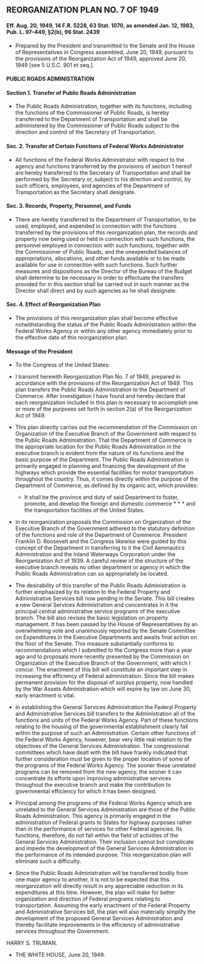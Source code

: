 ## **REORGANIZATION PLAN NO. 7 OF 1949**
#### Eff. Aug. 20, 1949, 14 F.R. 5228, 63 Stat. 1070, as amended Jan. 12, 1983, Pub. L. 97–449, §2(b), 96 Stat. 2439
* Prepared by the President and transmitted to the Senate and the House of Representatives in Congress assembled, June 20, 1949, pursuant to the provisions of the Reorganization Act of 1949, approved June 20, 1949 [see 5 U.S.C. 901 et seq.].

#### PUBLIC ROADS ADMINISTRATION
#### Section 1. Transfer of Public Roads Administration
* The Public Roads Administration, together with its functions, including the functions of the Commissioner of Public Roads, is hereby transferred to the Department of Transportation and shall be administered by the Commissioner of Public Roads subject to the direction and control of the Secretary of Transportation.

#### Sec. 2. Transfer of Certain Functions of Federal Works Administrator
* All functions of the Federal Works Administrator with respect to the agency and functions transferred by the provisions of section 1 hereof are hereby transferred to the Secretary of Transportation and shall be performed by the Secretary or, subject to his direction and control, by such officers, employees, and agencies of the Department of Transportation as the Secretary shall designate.

#### Sec. 3. Records, Property, Personnel, and Funds
* There are hereby transferred to the Department of Transportation, to be used, employed, and expended in connection with the functions transferred by the provisions of this reorganization plan, the records and property now being used or held in connection with such functions, the personnel employed in connection with such functions, together with the Commissioner of Public Roads, and the unexpended balances of appropriations, allocations, and other funds available or to be made available for use in connection with such functions. Such further measures and dispositions as the Director of the Bureau of the Budget shall determine to be necessary in order to effectuate the transfers provided for in this section shall be carried out in such manner as the Director shall direct and by such agencies as he shall designate.

#### Sec. 4. Effect of Reorganization Plan
* The provisions of this reorganization plan shall become effective notwithstanding the status of the Public Roads Administration within the Federal Works Agency or within any other agency immediately prior to the effective date of this reorganization plan.

#### Message of the President
* To the Congress of the United States:

* I transmit herewith Reorganization Plan No. 7 of 1949, prepared in accordance with the provisions of the Reorganization Act of 1949. This plan transfers the Public Roads Administration to the Department of Commerce. After investigation I have found and hereby declare that each reorganization included in this plan is necessary to accomplish one or more of the purposes set forth in section 2(a) of the Reorganization Act of 1949.

* This plan directly carries out the recommendation of the Commission on Organization of the Executive Branch of the Government with respect to the Public Roads Administration. That the Department of Commerce is the appropriate location for the Public Roads Administration in the executive branch is evident from the nature of its functions and the basic purpose of the Department. The Public Roads Administration is primarily engaged in planning and financing the development of the highways which provide the essential facilities for motor transportation throughout the country. Thus, it comes directly within the purpose of the Department of Commerce, as defined by its organic act, which provides:

  * It shall be the province and duty of said Department to foster, promote, and develop the foreign and domestic commerce&nbsp;\*&nbsp;\*&nbsp;\*&nbsp;and the transportation facilities of the United States.

* In its reorganization proposals the Commission on Organization of the Executive Branch of the Government adhered to the statutory definition of the functions and role of the Department of Commerce. President Franklin D. Roosevelt and the Congress likewise were guided by this concept of the Department in transferring to it the Civil Aeronautics Administration and the Inland Waterways Corporation under the Reorganization Act of 1939. A careful review of the structure of the executive branch reveals no other department or agency in which the Public Roads Administration can so appropriately be located.

* The desirability of this transfer of the Public Roads Administration is further emphasized by its relation to the Federal Property and Administrative Services bill now pending in the Senate. This bill creates a new General Services Administration and concentrates in it the principal central administrative service programs of the executive branch. The bill also revises the basic legislation on property management. It has been passed by the House of Representatives by an overwhelming vote and unanimously reported by the Senate Committee on Expenditures in the Executive Departments and awaits final action on the floor of the Senate. This measure substantially conforms to recommendations which I submitted to the Congress more than a year ago and to proposals more recently presented by the Commission on Organization of the Executive Branch of the Government, with which I concur. The enactment of this bill will constitute an important step in increasing the efficiency of Federal administration. Since the bill makes permanent provision for the disposal of surplus property, now handled by the War Assets Administration which will expire by law on June 30, early enactment is vital.

* In establishing the General Services Administration the Federal Property and Administrative Services bill transfers to the Administration all of the functions and units of the Federal Works Agency. Part of these functions relating to the housing of the governmental establishment clearly fall within the purpose of such an Administration. Certain other functions of the Federal Works Agency, however, bear very little real relation to the objectives of the General Services Administration. The congressional committees which have dealt with the bill have frankly indicated that further consideration must be given to the proper location of some of the programs of the Federal Works Agency. The sooner these unrelated programs can be removed from the new agency, the sooner it can concentrate its efforts upon improving administrative services throughout the executive branch and make the contribution to governmental efficiency for which it has been designed.

* Principal among the programs of the Federal Works Agency which are unrelated to the General Services Administration are those of the Public Roads Administration. This agency is primarily engaged in the administration of Federal grants to States for highway purposes rather than in the performance of services for other Federal agencies. Its functions, therefore, do not fall within the field of activities of the General Services Administration. Their inclusion cannot but complicate and impede the development of the General Services Administration in the performance of its intended purpose. This reorganization plan will eliminate such a difficulty.

* Since the Public Roads Administration will be transferred bodily from one major agency to another, it is not to be expected that this reorganization will directly result in any appreciable reduction in its expenditures at this time. However, the plan will make for better organization and direction of Federal programs relating to transportation. Assuming the early enactment of the Federal Property and Administrative Services bill, the plan will also materially simplify the development of the proposed General Services Administration and thereby facilitate improvements in the efficiency of administrative services throughout the Government.

HARRY S. TRUMAN.&nbsp;&nbsp;&nbsp;&nbsp;&nbsp;&nbsp;


* THE WHITE HOUSE, June 20, 1949.